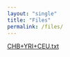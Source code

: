 ```yaml
---
layout: "single"
title: "Files"
permalink: /files/
---
```


[CHB+YRI+CEU.txt](/docs/CHB+YRI+CEU.txt)
